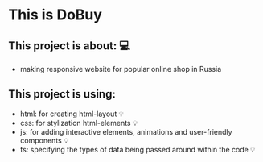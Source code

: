 # This is DoBuy

## This project is about: 💻
- making responsive website for popular online shop in Russia

## This project is using:
- html: for creating html-layout 💡
- css: for stylization html-elements 💡
- js: for adding interactive elements, animations and user-friendly components 💡
- ts: specifying the types of data being passed around within the code 💡
